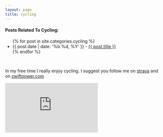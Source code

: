 ```yaml
---
layout: page
title: cycling 
---
```

<h4>Posts Related To Cycling:</h4>

<ul>
{% for post in site.categories.cycling %}
    <li>{{ post.date | date: '%b %d, %Y' }} - <a href="{{ post.url }}">{{ post.title }}</a></li>
{% endfor %}
</ul>

<br />

In my free time I really enjoy cycling. I suggest you follow me on [strava](https://www.strava.com/athletes/3623618) and on [zwiftpower.com](https://zwiftpower.com/profile.php?z=2650)

<iframe height='160' width='300' frameborder='0' allowtransparency='true' scrolling='no' src='https://www.strava.com/athletes/3623618/activity-summary/02e43e83aaa3e8989fa8ed4d921c4db8396bfa42'></iframe>

